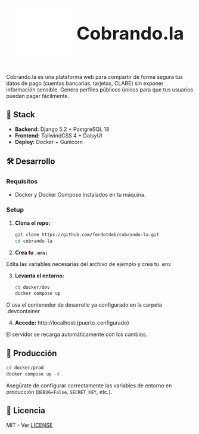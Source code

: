 <div align="center">
  <div style="display: inline-flex; align-items: center; gap: 12px;">
    <img src="static/images/logo.svg" alt="Cobrando.la" width="150px" height="150px">
    <h1 style="margin: 0; font-size: 48px;">Cobrando.la</h1>
  </div>
</div>

<br>

Cobrando.la es una plataforma web para compartir de forma segura tus datos de pago (cuentas bancarias, tarjetas, CLABE) sin exponer información sensible. Genera perfiles públicos únicos para que tus usuarios puedan pagar fácilmente.

## 🚀 Stack

- **Backend:** Django 5.2 + PostgreSQL 18
- **Frontend:** TailwindCSS 4 + DaisyUI
- **Deploy:** Docker + Gunicorn

## 🛠️ Desarrollo

### Requisitos

- Docker y Docker Compose instalados en tu máquina.

### Setup

1. **Clona el repo:**
   ```bash
   git clone https://github.com/ferdotdeb/cobrando-la.git
   cd cobrando-la
   ```

2. **Crea tu `.env`:**

Edita las variables necesarias del archivo de ejemplo y crea tu .env


3. **Levanta el entorno:**
   ```bash
   cd docker/dev
   docker compose up
   ```

O usa el contenedor de desarrollo ya configurado en la carpeta .devcontainer

4. **Accede:** http://localhost:{puerto_configurado}

El servidor se recarga automáticamente con los cambios.

## 🚢 Producción

```bash
cd docker/prod
docker compose up -d
```

Asegúrate de configurar correctamente las variables de entorno en producción (`DEBUG=False`, `SECRET_KEY`, etc.).

## 📝 Licencia

MIT - Ver [LICENSE](LICENSE)
